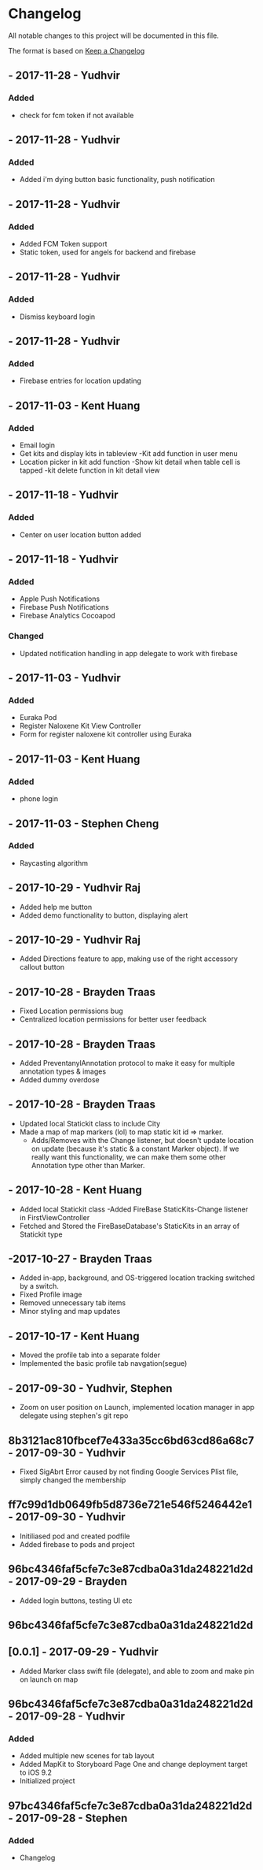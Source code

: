 # Changelog
All notable changes to this project will be documented in this file.

The format is based on [Keep a Changelog](	)
## - 2017-11-28 - Yudhvir
### Added
- check for fcm token if not available

## - 2017-11-28 - Yudhvir
### Added
- Added i'm dying button basic functionality, push notification

## - 2017-11-28 - Yudhvir
### Added
- Added FCM Token support
- Static token, used for angels for backend and firebase

## - 2017-11-28 - Yudhvir
### Added
- Dismiss keyboard login

## - 2017-11-28 - Yudhvir
### Added
- Firebase entries for location updating

## - 2017-11-03 - Kent Huang
### Added
- Email login
- Get kits and display kits in tableview
-Kit add function in user menu
- Location picker in kit add function
-Show kit detail when table cell is tapped
-kit delete function in kit detail view

## - 2017-11-18 - Yudhvir
### Added
- Center on user location button added

## - 2017-11-18 - Yudhvir
### Added
- Apple Push Notifications
- Firebase Push Notifications
- Firebase Analytics Cocoapod

### Changed
- Updated notification handling in app delegate to work with firebase

## - 2017-11-03 - Yudhvir
### Added
- Euraka Pod
- Register Naloxene Kit View Controller
- Form for register naloxene kit controller using Euraka

## - 2017-11-03 - Kent Huang
### Added
- phone login

## - 2017-11-03 - Stephen Cheng
### Added
- Raycasting algorithm

## - 2017-10-29 - Yudhvir Raj
- Added help me button
- Added demo functionality to button, displaying alert

## - 2017-10-29 - Yudhvir Raj
- Added Directions feature to app, making use of the right accessory callout button

## - 2017-10-28 - Brayden Traas
- Fixed Location permissions bug
- Centralized location permissions for better user feedback

## - 2017-10-28 - Brayden Traas
- Added PreventanylAnnotation protocol to make it easy for multiple annotation types & images
- Added dummy overdose

## - 2017-10-28 - Brayden Traas
- Updated local Statickit class to include City
- Made a map of map markers (lol) to map static kit id => marker. 
    - Adds/Removes with the Change listener, but doesn't update location on update (because it's static & a constant Marker object). If we really want this functionality, we can make them some other Annotation type other than Marker.


## - 2017-10-28 - Kent Huang
- Added local Statickit class
-Added FireBase StaticKits-Change listener in FirstViewController
- Fetched and Stored the FireBaseDatabase's StaticKits in an array of Statickit type

## -2017-10-27 - Brayden Traas
- Added in-app, background, and OS-triggered location tracking switched by a switch.
- Fixed Profile image
- Removed unnecessary tab items
- Minor styling and map updates

## - 2017-10-17 - Kent Huang
- Moved the profile tab into a separate folder
- Implemented the basic profile tab navgation(segue)
## - 2017-09-30 - Yudhvir, Stephen
- Zoom on user position on Launch, implemented location manager in app delegate using stephen's git repo

## 8b3121ac810fbcef7e433a35cc6bd63cd86a68c7 - 2017-09-30 - Yudhvir
- Fixed SigAbrt Error caused by not finding Google Services Plist file, simply changed the membership

## ff7c99d1db0649fb5d8736e721e546f5246442e1 - 2017-09-30 - Yudhvir
- Initiliased pod and created podfile
- Added firebase to pods and project

## 96bc4346faf5cfe7c3e87cdba0a31da248221d2d - 2017-09-29 - Brayden
- Added login buttons, testing UI etc

## 96bc4346faf5cfe7c3e87cdba0a31da248221d2d 
## [0.0.1] - 2017-09-29 - Yudhvir
- Added Marker class swift file (delegate), and able to zoom and make pin on launch on map 

## 96bc4346faf5cfe7c3e87cdba0a31da248221d2d - 2017-09-28 - Yudhvir
### Added
- Added multiple new scenes for tab layout
- Added MapKit to Storyboard Page One and change deployment target to iOS 9.2
- Initialized project


## 97bc4346faf5cfe7c3e87cdba0a31da248221d2d - 2017-09-28 - Stephen
### Added
- Changelog
